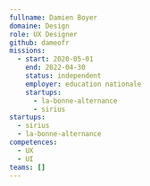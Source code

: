 ```yaml
---
fullname: Damien Boyer
domaine: Design
role: UX Designer
github: dameofr
missions:
  - start: 2020-05-01
    end: 2022-04-30
    status: independent
    employer: education nationale
    startups:
      - la-bonne-alternance
      - sirius
startups:
  - sirius
  - la-bonne-alternance
competences:
  - UX
  - UI
teams: []
---
```

